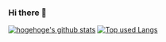 ### Hi there 👋

<!--
**shu421/shu421** is a ✨ _special_ ✨ repository because its `README.md` (this file) appears on your GitHub profile.

Here are some ideas to get you started:

- 🔭 I’m currently working on ...
- 🌱 I’m currently learning ...
- 👯 I’m looking to collaborate on ...
- 🤔 I’m looking for help with ...
- 💬 Ask me about ...
- 📫 How to reach me: ...
- 😄 Pronouns: ...
- ⚡ Fun fact: ...
-->

[![hogehoge's github stats](https://github-readme-stats.vercel.app/api?username=shu421&hide=contribs&count_private=true&show_icons=true&theme=tokyonight)](https://github.com/shu421/)
[![Top used Langs](https://github-readme-stats.vercel.app/api/top-langs/?username=shu421&layout=compact&theme=tokyonight)](https://github.com/shu421/)

